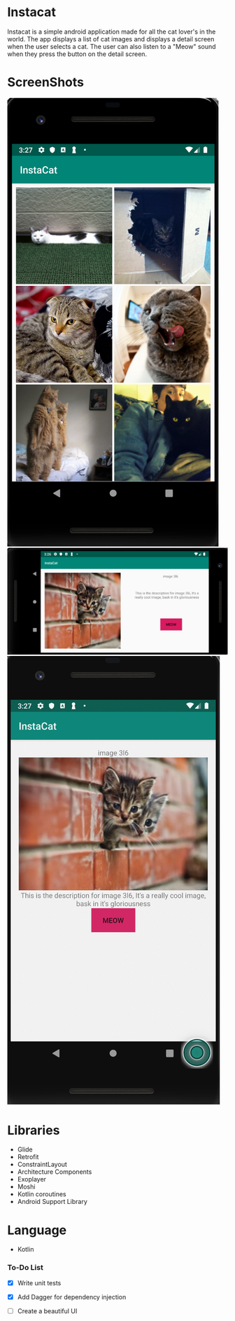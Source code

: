 # Instacat

Instacat is a simple android application made for all the cat lover's in the world. The app displays a list of cat images and displays a detail screen when the user selects a cat. The user can also listen to a "Meow" sound when they press the button on the detail screen.


# ScreenShots
![](https://github.com/MyricSeptember/Cat-Project/blob/master/images/overview.png)
![](https://github.com/MyricSeptember/Cat-Project/blob/master/images/landscape.png)
![](https://github.com/MyricSeptember/Cat-Project/blob/master/images/portrait.png)


# Libraries
- Glide
- Retrofit
- ConstraintLayout
- Architecture Components
- Exoplayer
- Moshi
- Kotlin coroutines
- Android Support Library

# Language
- Kotlin

### To-Do List

- [X] Write unit tests
- [X] Add Dagger for dependency injection
- [ ] Create a beautiful UI


